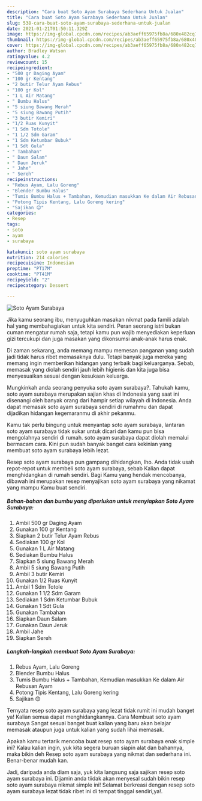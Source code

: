 ```yaml
---
description: "Cara buat Soto Ayam Surabaya Sederhana Untuk Jualan"
title: "Cara buat Soto Ayam Surabaya Sederhana Untuk Jualan"
slug: 538-cara-buat-soto-ayam-surabaya-sederhana-untuk-jualan
date: 2021-01-21T01:50:11.329Z
image: https://img-global.cpcdn.com/recipes/ab3aeff65975fb8a/680x482cq70/soto-ayam-surabaya-foto-resep-utama.jpg
thumbnail: https://img-global.cpcdn.com/recipes/ab3aeff65975fb8a/680x482cq70/soto-ayam-surabaya-foto-resep-utama.jpg
cover: https://img-global.cpcdn.com/recipes/ab3aeff65975fb8a/680x482cq70/soto-ayam-surabaya-foto-resep-utama.jpg
author: Bradley Watson
ratingvalue: 4.2
reviewcount: 15
recipeingredient:
- "500 gr Daging Ayam"
- "100 gr Kentang"
- "2 butir Telur Ayam Rebus"
- "100 gr Kol"
- "1 L Air Matang"
- " Bumbu Halus"
- "5 siung Bawang Merah"
- "5 siung Bawang Putih"
- "3 butir Kemiri"
- "1/2 Ruas Kunyit"
- "1 Sdm Totole"
- "1 1/2 Sdm Garam"
- "1 Sdm Ketumbar Bubuk"
- "1 Sdt Gula"
- " Tambahan"
- " Daun Salam"
- " Daun Jeruk"
- " Jahe"
- " Sereh"
recipeinstructions:
- "Rebus Ayam, Lalu Goreng"
- "Blender Bumbu Halus"
- "Tumis Bumbu Halus + Tambahan, Kemudian masukkan Ke dalam Air Rebusan Ayam"
- "Potong Tipis Kentang, Lalu Goreng kering"
- "Sajikan 😊"
categories:
- Resep
tags:
- soto
- ayam
- surabaya

katakunci: soto ayam surabaya 
nutrition: 214 calories
recipecuisine: Indonesian
preptime: "PT17M"
cooktime: "PT41M"
recipeyield: "2"
recipecategory: Dessert

---
```



![Soto Ayam Surabaya](https://img-global.cpcdn.com/recipes/ab3aeff65975fb8a/680x482cq70/soto-ayam-surabaya-foto-resep-utama.jpg)

Jika kamu seorang ibu, menyuguhkan masakan nikmat pada famili adalah hal yang membahagiakan untuk kita sendiri. Peran seorang istri bukan cuman mengatur rumah saja, tetapi kamu pun wajib menyediakan keperluan gizi tercukupi dan juga masakan yang dikonsumsi anak-anak harus enak.

Di zaman  sekarang, anda memang mampu memesan panganan yang sudah jadi tidak harus ribet memasaknya dulu. Tetapi banyak juga mereka yang memang ingin memberikan hidangan yang terbaik bagi keluarganya. Sebab, memasak yang diolah sendiri jauh lebih higienis dan kita juga bisa menyesuaikan sesuai dengan kesukaan keluarga. 



Mungkinkah anda seorang penyuka soto ayam surabaya?. Tahukah kamu, soto ayam surabaya merupakan sajian khas di Indonesia yang saat ini disenangi oleh banyak orang dari hampir setiap wilayah di Indonesia. Anda dapat memasak soto ayam surabaya sendiri di rumahmu dan dapat dijadikan hidangan kegemaranmu di akhir pekanmu.

Kamu tak perlu bingung untuk menyantap soto ayam surabaya, lantaran soto ayam surabaya tidak sukar untuk dicari dan kamu pun bisa mengolahnya sendiri di rumah. soto ayam surabaya dapat diolah memalui bermacam cara. Kini pun sudah banyak banget cara kekinian yang membuat soto ayam surabaya lebih lezat.

Resep soto ayam surabaya pun gampang dihidangkan, lho. Anda tidak usah repot-repot untuk membeli soto ayam surabaya, sebab Kalian dapat menghidangkan di rumah sendiri. Bagi Kamu yang hendak mencobanya, dibawah ini merupakan resep menyajikan soto ayam surabaya yang nikamat yang mampu Kamu buat sendiri.

<!--inarticleads1-->

##### Bahan-bahan dan bumbu yang diperlukan untuk menyiapkan Soto Ayam Surabaya:

1. Ambil 500 gr Daging Ayam
1. Gunakan 100 gr Kentang
1. Siapkan 2 butir Telur Ayam Rebus
1. Sediakan 100 gr Kol
1. Gunakan 1 L Air Matang
1. Sediakan  Bumbu Halus
1. Siapkan 5 siung Bawang Merah
1. Ambil 5 siung Bawang Putih
1. Ambil 3 butir Kemiri
1. Gunakan 1/2 Ruas Kunyit
1. Ambil 1 Sdm Totole
1. Gunakan 1 1/2 Sdm Garam
1. Sediakan 1 Sdm Ketumbar Bubuk
1. Gunakan 1 Sdt Gula
1. Gunakan  Tambahan
1. Siapkan  Daun Salam
1. Gunakan  Daun Jeruk
1. Ambil  Jahe
1. Siapkan  Sereh




<!--inarticleads2-->

##### Langkah-langkah membuat Soto Ayam Surabaya:

1. Rebus Ayam, Lalu Goreng
1. Blender Bumbu Halus
1. Tumis Bumbu Halus + Tambahan, Kemudian masukkan Ke dalam Air Rebusan Ayam
1. Potong Tipis Kentang, Lalu Goreng kering
1. Sajikan 😊




Ternyata resep soto ayam surabaya yang lezat tidak rumit ini mudah banget ya! Kalian semua dapat menghidangkannya. Cara Membuat soto ayam surabaya Sangat sesuai banget buat kalian yang baru akan belajar memasak ataupun juga untuk kalian yang sudah lihai memasak.

Apakah kamu tertarik mencoba buat resep soto ayam surabaya enak simple ini? Kalau kalian ingin, yuk kita segera buruan siapin alat dan bahannya, maka bikin deh Resep soto ayam surabaya yang nikmat dan sederhana ini. Benar-benar mudah kan. 

Jadi, daripada anda diam saja, yuk kita langsung saja sajikan resep soto ayam surabaya ini. Dijamin anda tiidak akan menyesal sudah bikin resep soto ayam surabaya nikmat simple ini! Selamat berkreasi dengan resep soto ayam surabaya lezat tidak ribet ini di tempat tinggal sendiri,ya!.

